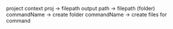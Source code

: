 project context proj -> filepath
output path -> filepath (folder)
commandName -> create folder
commandName -> create files for command
